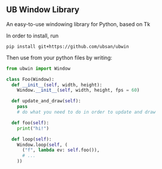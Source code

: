 UB Window Library
---

An easy-to-use windowing library for Python, based on Tk

In order to install, run

```shell
pip install git+https://github.com/ubsan/ubwin
```

Then use from your python files by writing:

```python
from ubwin import Window

class Foo(Window):
  def __init__(self, width, height):
    Window.__init__(self, width, height, fps = 60)

  def update_and_draw(self):
    pass
    # do what you need to do in order to update and draw

  def foo(self):
    print("hi!")

  def loop(self):
    Window.loop(self, (
      ("f", lambda ev: self.foo()),
      # ...
    ))
```
